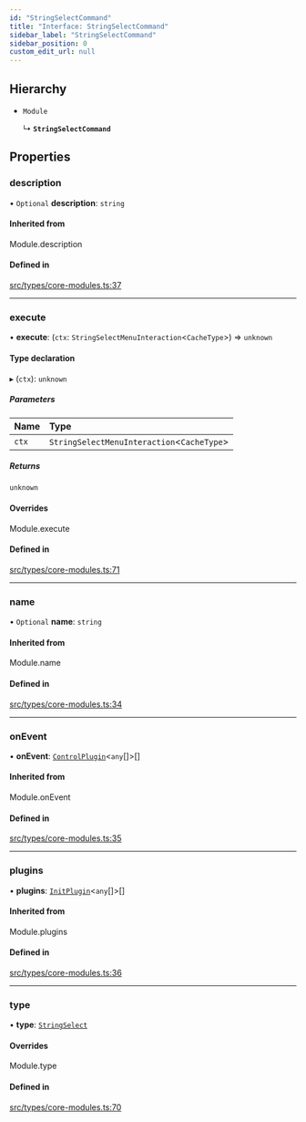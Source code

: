 ```yaml
---
id: "StringSelectCommand"
title: "Interface: StringSelectCommand"
sidebar_label: "StringSelectCommand"
sidebar_position: 0
custom_edit_url: null
---
```


## Hierarchy

- `Module`

  ↳ **`StringSelectCommand`**

## Properties

### description

• `Optional` **description**: `string`

#### Inherited from

Module.description

#### Defined in

[src/types/core-modules.ts:37](https://github.com/sern-handler/handler/blob/504cdee/src/types/core-modules.ts#L37)

___

### execute

• **execute**: (`ctx`: `StringSelectMenuInteraction`<`CacheType`\>) => `unknown`

#### Type declaration

▸ (`ctx`): `unknown`

##### Parameters

| Name | Type |
| :------ | :------ |
| `ctx` | `StringSelectMenuInteraction`<`CacheType`\> |

##### Returns

`unknown`

#### Overrides

Module.execute

#### Defined in

[src/types/core-modules.ts:71](https://github.com/sern-handler/handler/blob/504cdee/src/types/core-modules.ts#L71)

___

### name

• `Optional` **name**: `string`

#### Inherited from

Module.name

#### Defined in

[src/types/core-modules.ts:34](https://github.com/sern-handler/handler/blob/504cdee/src/types/core-modules.ts#L34)

___

### onEvent

• **onEvent**: [`ControlPlugin`](ControlPlugin.md)<`any`[]\>[]

#### Inherited from

Module.onEvent

#### Defined in

[src/types/core-modules.ts:35](https://github.com/sern-handler/handler/blob/504cdee/src/types/core-modules.ts#L35)

___

### plugins

• **plugins**: [`InitPlugin`](InitPlugin.md)<`any`[]\>[]

#### Inherited from

Module.plugins

#### Defined in

[src/types/core-modules.ts:36](https://github.com/sern-handler/handler/blob/504cdee/src/types/core-modules.ts#L36)

___

### type

• **type**: [`StringSelect`](../enums/CommandType.md#stringselect)

#### Overrides

Module.type

#### Defined in

[src/types/core-modules.ts:70](https://github.com/sern-handler/handler/blob/504cdee/src/types/core-modules.ts#L70)
